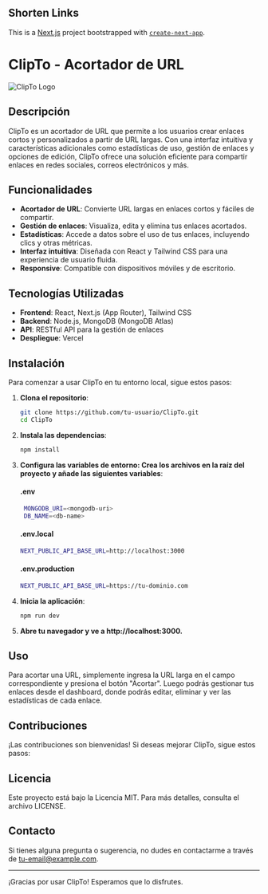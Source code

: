 ## Shorten Links

This is a [Next.js](https://nextjs.org) project bootstrapped with [`create-next-app`](https://nextjs.org/docs/app/api-reference/cli/create-next-app).

# ClipTo - Acortador de URL

![ClipTo Logo](https://link-a-tu-logo.com/logo.png) <!-- Asegúrate de reemplazar con la URL de tu logo -->

## Descripción

ClipTo es un acortador de URL que permite a los usuarios crear enlaces cortos y personalizados a partir de URL largas. Con una interfaz intuitiva y características adicionales como estadísticas de uso, gestión de enlaces y opciones de edición, ClipTo ofrece una solución eficiente para compartir enlaces en redes sociales, correos electrónicos y más.

## Funcionalidades

- **Acortador de URL**: Convierte URL largas en enlaces cortos y fáciles de compartir.
- **Gestión de enlaces**: Visualiza, edita y elimina tus enlaces acortados.
- **Estadísticas**: Accede a datos sobre el uso de tus enlaces, incluyendo clics y otras métricas.
- **Interfaz intuitiva**: Diseñada con React y Tailwind CSS para una experiencia de usuario fluida.
- **Responsive**: Compatible con dispositivos móviles y de escritorio.

## Tecnologías Utilizadas

- **Frontend**: React, Next.js (App Router), Tailwind CSS
- **Backend**: Node.js, MongoDB (MongoDB Atlas)
- **API**: RESTful API para la gestión de enlaces
- **Despliegue**: Vercel

## Instalación

Para comenzar a usar ClipTo en tu entorno local, sigue estos pasos:

1. **Clona el repositorio**:
   ```bash
   git clone https://github.com/tu-usuario/ClipTo.git
   cd ClipTo
   ```
2. **Instala las dependencias**:
   ```bash
   npm install
   ```
3. **Configura las variables de entorno: Crea los archivos en la raíz del proyecto y añade las siguientes variables**:
   #### .env
   ```bash
    MONGODB_URI=<mongodb-uri>
    DB_NAME=<db-name>
   ```
   #### .env.local
   ```bash
   NEXT_PUBLIC_API_BASE_URL=http://localhost:3000
   ```
   #### .env.production
   ```bash
   NEXT_PUBLIC_API_BASE_URL=https://tu-dominio.com
   ```
4. **Inicia la aplicación**:
   ```bash
   npm run dev
   ```
5. **Abre tu navegador y ve a http://localhost:3000.**

## Uso

Para acortar una URL, simplemente ingresa la URL larga en el campo correspondiente y presiona el botón "Acortar". Luego podrás gestionar tus enlaces desde el dashboard, donde podrás editar, eliminar y ver las estadísticas de cada enlace.

## Contribuciones

¡Las contribuciones son bienvenidas! Si deseas mejorar ClipTo, sigue estos pasos:

<!-- ## Haz un fork del proyecto.

Crea tu rama:
Copiar código

```bash
git checkout -b feature/nueva-funcionalidad
```

Realiza tus cambios y haz commit:
Copiar código

```bash
git commit -m 'Añadir nueva funcionalidad'
```

Envía tu pull request. -->

## Licencia

Este proyecto está bajo la Licencia MIT. Para más detalles, consulta el archivo LICENSE.

## Contacto

Si tienes alguna pregunta o sugerencia, no dudes en contactarme a través de tu-email@example.com.

---

¡Gracias por usar ClipTo! Esperamos que lo disfrutes.
